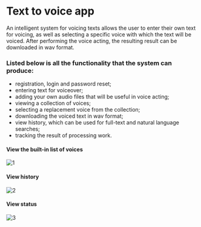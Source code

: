 # Text to voice app
An intelligent system for voicing texts allows the user to enter their own text for voicing, as well as selecting a specific voice with which the text will be voiced. 
After performing the voice acting, the resulting result can be downloaded in wav format.
### Listed below is all the functionality that the system can produce:
- registration, login and password reset;
- entering text for voiceover;
- adding your own audio files that will be useful in voice acting;
- viewing a collection of voices;
- selecting a replacement voice from the collection;
- downloading the voiced text in wav format;
- view history, which can be used for full-text and natural language searches;
- tracking the result of processing work.

#### View the built-in list of voices
![1](https://github.com/jirobassik/text_to_audio/assets/72316169/9128c0db-565b-4acb-a04e-7a133f7cbb27)

#### View history
![2](https://github.com/jirobassik/text_to_audio/assets/72316169/19981eb5-f484-497f-80be-bfab493463dd)

#### View status
![3](https://github.com/jirobassik/text_to_audio/assets/72316169/aa4077ee-1844-4d25-9cd9-2c4512d4d058)

